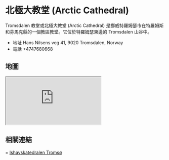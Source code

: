 # 北極大教堂 (Arctic Cathedral)

Tromsdalen 教堂或北極大教堂 (Arctic Cathedral) 是挪威特羅姆瑟市在特羅姆斯和芬馬克縣的一個教區教堂。它位於特羅姆瑟東邊的 Tromsdalen 山谷中。

- 地址 Hans Nilsens veg 41, 9020 Tromsdalen, Norway
- 電話 +4747680668

## 地圖

<iframe src="https://www.google.com/maps/embed?pb=!1m14!1m8!1m3!1d5550.4087782057!2d18.987479!3d69.648055!3m2!1i1024!2i768!4f13.1!3m3!1m2!1s0x45c4c4e4d949bb99%3A0xbaf6c8e4e9ccd3f4!2sArctic%20Cathedral!5e0!3m2!1sen!2stw!4v1690570169313!5m2!1sen!2stw" allowfullscreen="" loading="lazy" referrerpolicy="no-referrer-when-downgrade"></iframe>

## 相關連結

= [Ishavskatedralen Tromsø](https://www.ishavskatedralen.no/info/)
